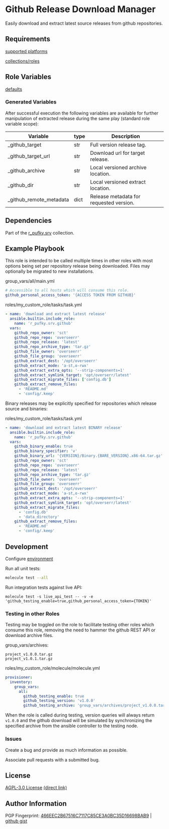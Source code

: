 # Github Release Download Manager
Easily download and extract latest source releases from github repositories.

## Requirements
[supported platforms](https://github.com/r-pufky/ansible_github/blob/main/meta/main.yml)

[collections/roles](https://github.com/r-pufky/ansible_github/blob/main/meta/requirements.yml)

## Role Variables
[defaults](https://github.com/r-pufky/ansible_github/tree/main/defaults/main/)

### Generated Variables
After successful execution the following variables are available for further
manipulation of extracted release during the same play (standard role variable
scope):

 Variable                | type | Description
-------------------------|------|-----------------------------------------
 _github_target          | str  | Full version release tag.
 _github_target_url      | str  | Download url for target release.
 _github_archive         | str  | Local versioned archive location.
 _github_dir             | str  | Local versioned extract location.
 _github_remote_metadata | dict | Release metadata for requested version.

## Dependencies
Part of the [r_pufky.srv](https://github.com/r-pufky/ansible_collection_srv)
collection.

## Example Playbook
This role is intended to be called multiple times in other roles with most
options being set per repository release being downloaded. Files may optionally
be migrated to new installations.

group_vars/all/main.yml
``` yaml
# Accessible to all hosts which will consume this role.
github_personal_access_token: '{ACCESS TOKEN FROM GITHUB}'
```

roles/my_custom_role/tasks/task.yml
``` yaml
- name: 'download and extract latest release'
  ansible.builtin.include_role:
    name: 'r_pufky.srv.github'
  vars:
    github_repo_owner: 'sct'
    github_repo_repo: 'overseerr'
    github_repo_release: 'latest'
    github_repo_archive_type: 'tar.gz'
    github_file_owner: 'overseerr'
    github_file_group: 'overseerr'
    github_extract_dest: '/opt/overseerr'
    github_extract_mode: 'a-st,o-rwx'
    github_extract_extra_opts: '--strip-components=1'
    github_extract_symlink_target: 'opt/overserr/latest'
    github_extract_migrate_files: ['config.db']
    github_extract_remove_files:
      - 'README.md'
      - 'config/.keep'
```

Binary releases may be explicitly specified for repositories which release
source and binaries:

roles/my_custom_role/tasks/task.yml
``` yaml
- name: 'download and extract latest BINARY release'
  ansible.builtin.include_role:
    name: 'r_pufky.srv.github'
  vars:
    github_binary_enable: true
    github_binary_specifier: 'v'
    github_binary_url: '{VERSION}/Binary.{BARE_VERSION}.x86-64.tar.gz'
    github_repo_owner: 'sct'
    github_repo_repo: 'overseerr'
    github_repo_release: 'latest'
    github_repo_archive_type: 'tar.gz'
    github_file_owner: 'overseerr'
    github_file_group: 'overseerr'
    github_extract_dest: '/opt/overseerr'
    github_extract_mode: 'a-st,o-rwx'
    github_extract_extra_opts: '--strip-components=1'
    github_extract_symlink_target: 'opt/overserr/latest'
    github_extract_migrate_files:
      - 'config.db'
      - 'data_directory'
    github_extract_remove_files:
      - 'README.md'
      - 'config/.keep'
```

## Development
Configure [environment](https://github.com/r-pufky/ansible_collection_srv/blob/main/docs/dev/environment/README.md)

Run all unit tests:
``` bash
molecule test --all
```

Run integration tests against live API:
```
molecule test -s live_api_test -- -v -e 'github_testing_enable=true,github_personal_access_token={TOKEN}'
```

### Testing in other Roles
Testing may be toggled on the role to facilitate testing other roles which
consume this role, removing the need to hammer the github REST API or download
archive files.

group_vars/archives:
```
project_v1.0.0.tar.gz
project_v1.0.1.tar.gz
```

roles/my_custom_role/molecule/molecule.yml
``` yaml
provisioner:
  inventory:
    group_vars:
      all:
        github_testing_enable: true
        github_testing_version: 'v1.0.0'
        github_testing_archive: 'group_vars/archives/project_v1.0.0.tar.gz'
```
When the role is called during testing, version queries will always return
`v1.0.0` and the github download will be simulated by synchronizing the
specified archive from the ansible controller to the testing node.

### Issues
Create a bug and provide as much information as possible.

Associate pull requests with a submitted bug.

## License
[AGPL-3.0 License](https://www.tldrlegal.com/license/gnu-affero-general-public-license-v3-agpl-3-0)
 [(direct link)](https://github.com/r-pufky/ansible_github/blob/main/LICENSE)

## Author Information
PGP Fingerprint: [466EEC2B67516C7117C85CE3A0BC35D16698BAB9](https://keys.openpgp.org/vks/v1/by-fingerprint/466EEC2B67516C7117C85CE3A0BC35D16698BAB9)
| [github gist](https://gist.github.com/r-pufky/a8df36977c55b5bb20829267c4c49d22)
